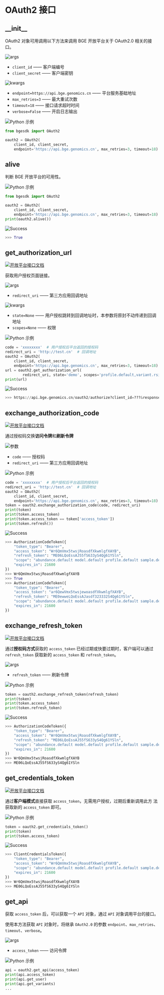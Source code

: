 # OAuth2 接口

## \_\_init\_\_

OAuth2 对象可用调用以下方法来调用 BGE 开放平台关于 OAuth2.0 相关的接口。

![args](https://img.shields.io/badge/参数-args-blue)

* `client_id` —— 客户端编号
* `client_secret` —— 客户端密钥

![kwargs](https://img.shields.io/badge/参数-kwargs-blue)

* `endpoint=https://api.bge.genomics.cn` —— 平台服务基础地址
* `max_retries=3` —— 最大重试次数
* `timeout=18` —— 接口请求超时时间
* `verbose=False` —— 开启日志输出

![Python 示例](https://img.shields.io/badge/示例-Python-lightgrey)

```python
from bgesdk import OAuth2

oauth2 = OAuth2(
    client_id, client_secret,
    endpoint='https://api.bge.genomics.cn', max_retries=3, timeout=18)
```

## alive

判断 BGE 开放平台的可用性。

![Python 示例](https://img.shields.io/badge/示例-Python-lightgrey)

```python
from bgesdk import OAuth2

oauth2 = OAuth2(
    client_id, client_secret,
    endpoint='https://api.bge.genomics.cn', max_retries=3, timeout=18)
print(oauth2.alive())
```

![Success](https://img.shields.io/badge/输出-Success-green)

```python
>>> True
```

## get_authorization_url

[![开放平台接口文档](https://img.shields.io/badge/开放平台接口文档-lightgrey)](https://api.bge.genomics.cn/doc/OAUTH2/AUTHORIZATION_CODE.html)

获取用户授权页面链接。

![args](https://img.shields.io/badge/参数-args-blue)

* `redirect_uri` —— 第三方应用回调地址

![kwargs](https://img.shields.io/badge/参数-kwargs-blue)

* `state=None` —— 用户授权跳转到回调地址时，本参数将原封不动传递到回调地址
* `scopes=None` —— 权限

![Python 示例](https://img.shields.io/badge/示例-Python-lightgrey)

```python
code = 'xxxxxxxx'  # 用户授权后平台返回的授权码
redirect_uri = 'http://test.cn'  # 回调地址
oauth2 = OAuth2(
    client_id, client_secret,
    endpoint='https://api.bge.genomics.cn', max_retries=3, timeout=18)
url = oauth2.get_authorization_url(
        redirect_uri, state='demo', scopes='profile.default,variant.rsid')
print(url)
```

![Success](https://img.shields.io/badge/输出-Success-green)

```python
>>> https://api.bge.genomics.cn/oauth2/authorize?client_id=???&response_type=code&redirect_uri=???
```

## exchange_authorization_code

[![开放平台接口文档](https://img.shields.io/badge/开放平台接口文档-lightgrey)](https://api.bge.genomics.cn/doc/OAUTH2/AUTHORIZATION_CODE.html)

通过授权码交换**访问令牌**和**刷新令牌**


![参数](https://img.shields.io/badge/参数-args-blue)

* `code` —— 授权码
* `redirect_uri` —— 第三方应用回调地址


![Python 示例](https://img.shields.io/badge/示例-Python-lightgrey)

```python
code = 'xxxxxxxx'  # 用户授权后平台返回的授权码
redirect_uri = 'http://test.cn'  # 回调地址
oauth2 = OAuth2(
    client_id, client_secret,
    endpoint='https://api.bge.genomics.cn', max_retries=3, timeout=18)
token = oauth2.exchange_authorization_code(code, redirect_uri)
print(token)
print(token.access_token)
print(token.access_token == token['access_token'])
print(token.refresh())
```

![Success](https://img.shields.io/badge/输出-Success-green)

```python
>>> AuthorizationCodeToken({
    "token_type": "Bearer",
    "access_token": "Wr6QmVmx5twsjRoasdfXkwmlgfXAYB",
    "refresh_token": "ME06LQoEssAJ55fS633yS4Qg61YSln",
    "scope": "abundance.default model.default profile.default sample.default:read sample.default:write service.file:read service.file:write survey.default variant.chr variant.rsid",
    "expires_in": 21600
})
>>> Wr6QmVmx5twsjRoasdfXkwmlgfXAYB
>>> True
>>> AuthorizationCodeToken({
    "token_type": "Bearer",
    "access_token": "ar6QewVmx5twsjewoasdfXkwmlgfXAYB",
    "refresh_token": "ME0ewweLQoEssAJasdf323332S4Qg61YSln",
    "scope": "abundance.default model.default profile.default sample.default:read sample.default:write service.file:read service.file:write survey.default variant.chr variant.rsid",
    "expires_in": 21600
})
```

## exchange_refresh_token

[![开放平台接口文档](https://img.shields.io/badge/开放平台接口文档-lightgrey)](https://api.bge.genomics.cn/doc/OAUTH2/AUTHORIZATION_CODE.html)

通过**授权码方式**获取的 `access_token` 已经过期或快要过期时，客户端可以通过 `refresh_token` 获取新的 `access_token` 和 `refresh_token`。

![args](https://img.shields.io/badge/参数-args-blue)

* `refresh_token` —— 刷新令牌

![Python 示例](https://img.shields.io/badge/示例-Python-lightgrey)

```python
token = oauth2.exchange_refresh_token(refresh_token)
print(token)
print(token.access_token)
print(token.refresh_token)
```

![Success](https://img.shields.io/badge/输出-Success-green)

```python
>>> AuthorizationCodeToken({
    "token_type": "Bearer",
    "access_token": "Wr6QmVmx5twsjRoasdfXkwmlgfXAYB",
    "refresh_token": "ME06LQoEssAJ55fS633yS4Qg61YSln",
    "scope": "abundance.default model.default profile.default sample.default:read sample.default:write service.file:read service.file:write survey.default variant.chr variant.rsid",
    "expires_in": 21600
})
>>> Wr6QmVmx5twsjRoasdfXkwmlgfXAYB
>>> ME06LQoEssAJ55fS633yS4Qg61YSln
```

## get_credentials_token

[![开放平台接口文档](https://img.shields.io/badge/开放平台接口文档-lightgrey)](https://api.bge.genomics.cn/doc/OAUTH2/CLIENT_CREDENTIALS.html)

通过**客户端模式**直接获取 `access_token`，无需用户授权，过期后重新调用此方
法获取新的 `access_token` 即可。

![Python 示例](https://img.shields.io/badge/示例-Python-lightgrey)

```python
token = oauth2.get_credentials_token()
print(token)
print(token.access_token)
```

![Success](https://img.shields.io/badge/输出-Success-green)

```python
>>> ClientCredentialsToken({
    "token_type": "Bearer",
    "access_token": "Wr6QmVmx5twsjRoasdfXkwmlgfXAYB",
    "scope": "abundance.default model.default profile.default sample.default:read sample.default:write service.file:read service.file:write survey.default variant.chr variant.rsid",
    "expires_in": 21600
})
>>> Wr6QmVmx5twsjRoasdfXkwmlgfXAYB
>>> ME06LQoEssAJ55fS633yS4Qg61YSln
```

## get_api

获取 `access_token` 后，可以获取一个 `API` 对象，通过 `API` 对象调用平台的接口。

使用本方法获取 `API` 对象时，将继承 `OAuth2.0` 的参数 `endpoint`、`max_retries`、`timeout`、`verbose`。

![args](https://img.shields.io/badge/参数-args-green)

* `access_token` —— 访问令牌

![Python 示例](https://img.shields.io/badge/示例-Python-lightgrey)

```python
api = oauth2.get_api(access_token)
print(api.access_token)
print(api.get_user)
print(api.get_variants)
...
```